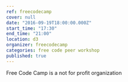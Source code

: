 ```yaml
---
ref: freecodecamp
cover: null
date: "2016-09-19T18:00:00.000Z"
start_time: "17:30"
end_time: "21:00"
location: d3
organizer: freecodecamp
categories: free code peer workshop
published: true
---
```

Free Code Camp is a not for profit organization
